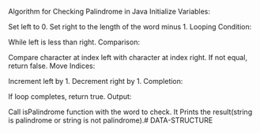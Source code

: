 Algorithm for Checking Palindrome in Java Initialize Variables:

Set left to 0. Set right to the length of the word minus 1. Looping Condition:

While left is less than right. Comparison:

Compare character at index left with character at index right. If not equal, return false. Move Indices:

Increment left by 1. Decrement right by 1. Completion:

If loop completes, return true. Output:

Call isPalindrome function with the word to check. It Prints the result(string is palindrome or string is not palindrome).# DATA-STRUCTURE
